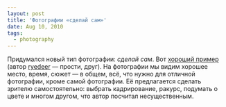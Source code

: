 ```yaml
---
layout: post
title: 'Фотографии «сделай сам»'
date: Aug 10, 2010
tags:
  - photography
---
```


Придумался новый тип фотографии: *сделай сам*. Вот [хороший пример](http://wow.sapegin.me/image/3d2S2B083B1J/zez_1008_08.jpg) (автор [ryedeer](http://ryedeer.livejournal.com/) — прости, друг). На фотографии мы видим хорошее место, время, сюжет — в общем, всё, что нужно для отличной фотографии, кроме самой фотографии. Её предлагается сделать зрителю самостоятельно: выбрать кадрирование, ракурс, подумать о цвете и многом другом, что автор посчитал несущественным.
